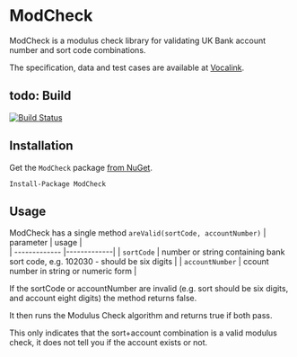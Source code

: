 
# ModCheck

ModCheck is a modulus check library for validating UK Bank account number and sort code combinations.

The specification, data and test cases are available at 
[Vocalink](https://www.vocalink.com/customer-support/modulus-checking/).

## todo: Build

[![Build Status](https://travis-ci.org/conficient/ModCheck.png)](https://travis-ci.org/conficient/ModCheck)


## Installation
Get the `ModCheck` package [from NuGet](http://www.nuget.org/packages/ModCheck).

    Install-Package ModCheck

## Usage

ModCheck has a single method `areValid(sortCode, accountNumber)`
| parameter       | usage       |           
| -------------   |-------------| 
| `sortCode`      | number or string containing bank sort code, e.g. 102030 - should be six digits | 
| `accountNumber` | ccount number in string or numeric form      | 


If the sortCode or accountNumber are invalid (e.g. sort should be six digits, 
and account eight digits) the method returns false.

It then runs the Modulus Check algorithm and returns true if both pass.

This only indicates that the sort+account combination is a valid modulus check,
it does not tell you if the account exists or not.
